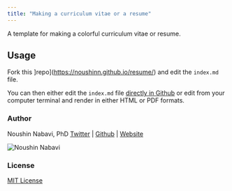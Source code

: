 ```yaml
---
title: "Making a curriculum vitae or a resume"
---
```



A template for making a colorful curriculum vitae or resume.  


## Usage

Fork this ]repo](https://noushinn.github.io/resume/) and edit the `index.md` file.

You can then either edit the `index.md` file [directly in Github](https://help.github.com/articles/editing-files-in-your-repository/) or edit from your computer terminal and render in either HTML or PDF formats. 


### Author

Noushin Nabavi, PhD
[Twitter](http://twitter.com/nabavinoushin) | [Github](http://github.com/NoushinN) | [Website](https://noushinn.github.io)

![Noushin Nabavi](https://avatars3.githubusercontent.com/u/37668936?s=460&u=4d95a5573110b36758c56819d5470d0e41670a63&v=4)

### License

[MIT License](https://github.com/NoushinN/resume/blob/main/LICENSE)